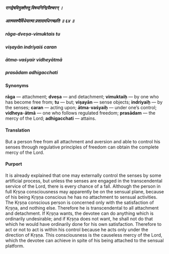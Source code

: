##### रागद्वेषविमुक्तैस्तु विषयनिन्द्रियैश्चरन् ।
##### आत्मवश्यैर्विधेयात्मा प्रसादमधिगच्छति ॥ ६४ ॥

##### rāga-dveṣa-vimuktais tu
##### viṣayān indriyaiś caran
##### ātma-vaśyair vidheyātmā
##### prasādam adhigacchati

#### Synonyms

**rāga** — attachment; **dveṣa** — and detachment; **vimuktaiḥ** — by one who has become free from; **tu** — but; **viṣayān** — sense objects; **indriyaiḥ** — by the senses; **caran** — acting upon; **ātma**-**vaśyaiḥ** — under one’s control; **vidheya**-**ātmā** — one who follows regulated freedom; **prasādam** — the mercy of the Lord; **adhigacchati** — attains.

#### Translation

But a person free from all attachment and aversion and able to control his senses through regulative principles of freedom can obtain the complete mercy of the Lord.

#### Purport

It is already explained that one may externally control the senses by some artificial process, but unless the senses are engaged in the transcendental service of the Lord, there is every chance of a fall. Although the person in full Kṛṣṇa consciousness may apparently be on the sensual plane, because of his being Kṛṣṇa conscious he has no attachment to sensual activities. The Kṛṣṇa conscious person is concerned only with the satisfaction of Kṛṣṇa, and nothing else. Therefore he is transcendental to all attachment and detachment. If Kṛṣṇa wants, the devotee can do anything which is ordinarily undesirable; and if Kṛṣṇa does not want, he shall not do that which he would have ordinarily done for his own satisfaction. Therefore to act or not to act is within his control because he acts only under the direction of Kṛṣṇa. This consciousness is the causeless mercy of the Lord, which the devotee can achieve in spite of his being attached to the sensual platform.